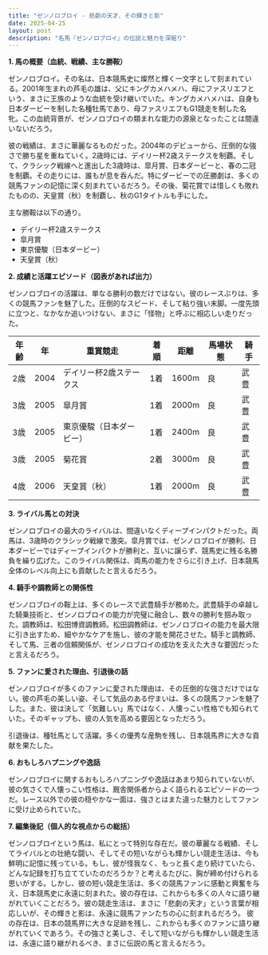 ```yaml
---
title: "ゼンノロブロイ - 悲劇の天才、その輝きと影"
date: 2025-04-25
layout: post
description: "名馬『ゼンノロブロイ』の伝説と魅力を深堀り"
---
```


**1. 馬の概要（血統、戦績、主な勝鞍）**

ゼンノロブロイ。その名は、日本競馬史に燦然と輝く一文字として刻まれている。2001年生まれの芦毛の雄は、父にキングカメハメハ、母にファスリエフという、まさに王族のような血統を受け継いでいた。キングカメハメハは、自身も日本ダービーを制した名種牡馬であり、母ファスリエフもG1競走を制した名牝。この血統背景が、ゼンノロブロイの類まれな能力の源泉となったことは間違いないだろう。

彼の戦績は、まさに華麗なるものだった。2004年のデビューから、圧倒的な強さで勝ち星を重ねていく。2歳時には、デイリー杯2歳ステークスを制覇。そして、クラシック戦線へと進出した3歳時は、皐月賞、日本ダービーと、春の二冠を制覇。その走りには、誰もが息を呑んだ。特にダービーでの圧勝劇は、多くの競馬ファンの記憶に深く刻まれているだろう。その後、菊花賞では惜しくも敗れたものの、天皇賞（秋）を制覇し、秋のG1タイトルも手にした。

主な勝鞍は以下の通り。

* デイリー杯2歳ステークス
* 皐月賞
* 東京優駿（日本ダービー）
* 天皇賞（秋）


**2. 成績と活躍エピソード（図表があれば出力）**

ゼンノロブロイの活躍は、単なる勝利の数だけではない。彼のレースぶりは、多くの競馬ファンを魅了した。圧倒的なスピード、そして粘り強い末脚。一度先頭に立つと、なかなか追いつけない、まさに「怪物」と呼ぶに相応しい走りだった。

| 年齢 | 年 | 重賞競走 | 着順 | 距離 | 馬場状態 | 騎手 |
|---|---|---|---|---|---|---|
| 2歳 | 2004 | デイリー杯2歳ステークス | 1着 | 1600m | 良 | 武豊 |
| 3歳 | 2005 | 皐月賞 | 1着 | 2000m | 良 | 武豊 |
| 3歳 | 2005 | 東京優駿（日本ダービー） | 1着 | 2400m | 良 | 武豊 |
| 3歳 | 2005 | 菊花賞 | 2着 | 3000m | 良 | 武豊 |
| 4歳 | 2006 | 天皇賞（秋） | 1着 | 2000m | 良 | 武豊 |


**3. ライバル馬との対決**

ゼンノロブロイの最大のライバルは、間違いなくディープインパクトだった。両馬は、3歳時のクラシック戦線で激突。皐月賞では、ゼンノロブロイが勝利、日本ダービーではディープインパクトが勝利と、互いに譲らず、競馬史に残る名勝負を繰り広げた。このライバル関係は、両馬の能力をさらに引き上げ、日本競馬全体のレベル向上にも貢献したと言えるだろう。


**4. 騎手や調教師との関係性**

ゼンノロブロイの鞍上は、多くのレースで武豊騎手が務めた。武豊騎手の卓越した騎乗技術と、ゼンノロブロイの能力が完璧に融合し、数々の勝利を掴み取った。調教師は、松田博資調教師。松田調教師は、ゼンノロブロイの能力を最大限に引き出すため、細やかなケアを施し、彼の才能を開花させた。騎手と調教師、そして馬、三者の信頼関係が、ゼンノロブロイの成功を支えた大きな要因だったと言えるだろう。


**5. ファンに愛された理由、引退後の話**

ゼンノロブロイが多くのファンに愛された理由は、その圧倒的な強さだけではない。彼の芦毛の美しい姿、そして気品のある佇まいは、多くの競馬ファンを魅了した。また、彼は決して「気難しい」馬ではなく、人懐っこい性格でも知られていた。そのギャップも、彼の人気を高める要因となっただろう。

引退後は、種牡馬として活躍。多くの優秀な産駒を残し、日本競馬界に大きな貢献を果たした。


**6. おもしろハプニングや逸話**

ゼンノロブロイに関するおもしろハプニングや逸話はあまり知られていないが、彼の気さくで人懐っこい性格は、厩舎関係者からよく語られるエピソードの一つだ。レース以外での彼の穏やかな一面は、強さとはまた違った魅力としてファンに受け止められていた。


**7. 編集後記（個人的な視点からの総括）**

ゼンノロブロイという馬は、私にとって特別な存在だ。彼の華麗なる戦績、そしてライバルとの壮絶な闘い、そしてその短いながらも輝かしい競走生活は、今も鮮明に記憶に残っている。もし、彼が怪我なく、もっと長く走り続けていたら、どんな記録を打ち立てていたのだろうか？と考えるたびに、胸が締め付けられる思いがする。しかし、彼の短い競走生活は、多くの競馬ファンに感動と興奮を与え、日本競馬史に永遠に刻まれた。彼の存在は、これからも多くの人々に語り継がれていくことだろう。彼の競走生活は、まさに「悲劇の天才」という言葉が相応しいが、その輝きと影は、永遠に競馬ファンたちの心に刻まれるだろう。  彼の存在は、日本の競馬界に大きな足跡を残し、これからも多くのファンに語り継がれていくであろう。その強さと美しさ、そして短いながらも輝かしい競走生活は、永遠に語り継がれるべき、まさに伝説の馬と言えるだろう。
